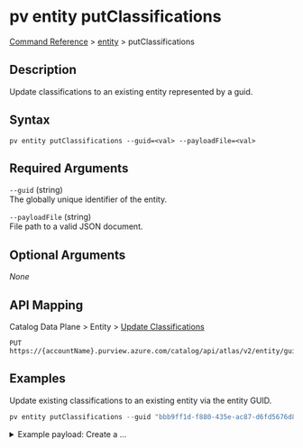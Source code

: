 # pv entity putClassifications
[Command Reference](../../../README.md#command-reference) > [entity](./main.md) > putClassifications

## Description
Update classifications to an existing entity represented by a guid.

## Syntax
```
pv entity putClassifications --guid=<val> --payloadFile=<val>
```

## Required Arguments
`--guid` (string)  
The globally unique identifier of the entity.

`--payloadFile` (string)  
File path to a valid JSON document.

## Optional Arguments
*None*

## API Mapping
Catalog Data Plane > Entity > [Update Classifications](https://docs.microsoft.com/en-us/rest/api/purview/catalogdataplane/entity/update-classifications)
```
PUT https://{accountName}.purview.azure.com/catalog/api/atlas/v2/entity/guid/{guid}/classifications
```

## Examples
Update existing classifications to an existing entity via the entity GUID.
```powershell
pv entity putClassifications --guid "bbb9ff1d-f880-435e-ac87-d6fd5676d8f0" --payloadFile "/path/to/file.json"
```
<details><summary>Example payload: Create a ...</summary>
<p>

```json
[

    {
        "typeName": "MICROSOFT.FINANCIAL.CREDIT_CARD_NUMBER",
        "attributes": {
            "confidence": 2
        }
    }
]
```
</p>
</details>